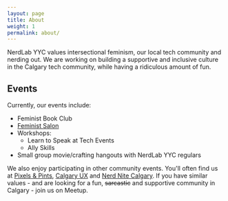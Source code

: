 ```yaml
---
layout: page
title: About
weight: 1
permalink: about/
---
```



NerdLab YYC values intersectional feminism, our local tech community and nerding out. We are working on building a supportive and inclusive culture in the Calgary tech community, while having a ridiculous amount of fun.

## Events

Currently, our events  include:

- Feminist Book Club
- [Feminist Salon](/feminist-salon)
- Workshops:
  * Learn to Speak at Tech Events
  * Ally Skills
- Small group movie/crafting hangouts with NerdLab YYC regulars

We also enjoy participating in other community events. You'll often find us at [Pixels & Pints](http://www.meetup.com/pxandpints/), [Calgary UX](http://calgaryux.com) and [Nerd Nite Calgary](http://calgary.nerdnite.com/). If you have similar values - and are looking for a fun, <del>sarcastic</del> and supportive community in Calgary -  join us on Meetup.